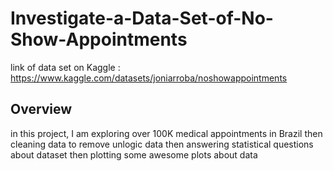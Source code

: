 # Investigate-a-Data-Set-of-No-Show-Appointments

link of data set on Kaggle : https://www.kaggle.com/datasets/joniarroba/noshowappointments

## Overview
in this project, I am exploring over 100K medical appointments in Brazil then cleaning data to remove unlogic data then answering statistical questions about dataset then plotting some awesome plots about data
